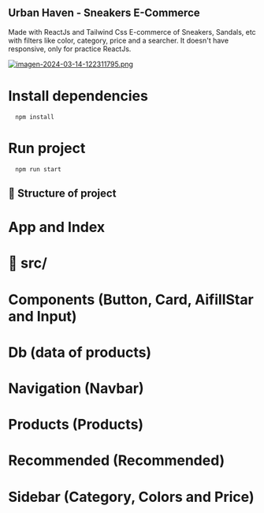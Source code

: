 ## Urban Haven - Sneakers E-Commerce 
Made with ReactJs and Tailwind Css
E-commerce of Sneakers, Sandals, etc with filters like color, category, price and a searcher. It doesn't have responsive, only for practice ReactJs.

[![imagen-2024-03-14-122311795.png](https://i.postimg.cc/FsSxxLKk/imagen-2024-03-14-122311795.png)](https://postimg.cc/zVJWz3Kq)

# Install dependencies
```
  npm install
```

# Run project
```
  npm run start
```

## 📂 Structure of project

# App and Index

# 📂 src/ 

# Components (Button, Card, AifillStar and Input)

# Db (data of products)

# Navigation (Navbar)

# Products (Products)

# Recommended (Recommended)

# Sidebar (Category, Colors and Price)
